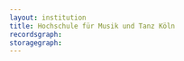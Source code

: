 ```yaml
---
layout: institution
title: Hochschule für Musik und Tanz Köln
recordsgraph: 
storagegraph: 
---
```

